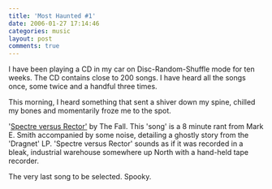 ```yaml
---
title: 'Most Haunted #1'
date: 2006-01-27 17:14:46
categories: music
layout: post
comments: true
---
```

I have been playing a CD in my car on Disc-Random-Shuffle mode for ten
weeks. The CD contains close to 200 songs. I have heard all the songs
once, some twice and a handful three times.

This morning, I heard something that sent a shiver down my spine,
chilled my bones and momentarily froze me to the spot.

'[Spectre versus Rector'](http://www.lyricscrawler.com/song/86355.html)
by The Fall. This 'song' is a 8 minute rant from Mark E. Smith accompanied 
by some noise, detailing a ghostly story from the 'Dragnet' LP. 
'Spectre versus Rector' sounds as if it was recorded in a bleak, industrial 
warehouse somewhere up North with a hand-held tape recorder.

The very last song to be selected. Spooky.
